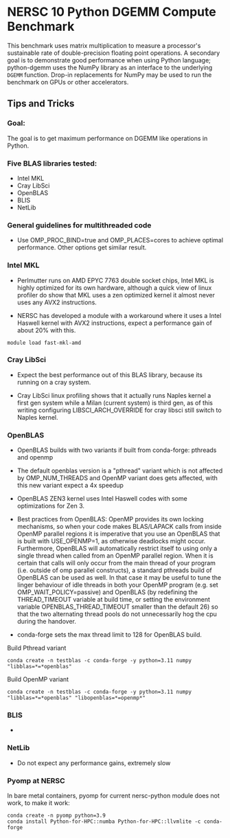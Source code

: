 # NERSC 10 Python DGEMM Compute Benchmark

This benchmark uses matrix multiplication 
to measure a processor's sustainable rate of
double-precision floating point operations.
A secondary goal is to demonstrate good
performance when using Python language;
python-dgemm uses the NumPy library
as an interface to the underlying `DGEMM` function.
Drop-in replacements for NumPy may be used
to run the benchmark on GPUs or other accelerators.


## Tips and Tricks

### Goal:

The goal is to get maximum performance on DGEMM like operations in Python. 

### Five BLAS libraries tested:

- Intel MKL 
- Cray LibSci
- OpenBLAS
- BLIS
- NetLib

### General guidelines for multithreaded code

- Use OMP_PROC_BIND=true and OMP_PLACES=cores to achieve optimal performance. Other options get similar result.

### Intel MKL

- Perlmutter runs on AMD EPYC 7763 double socket chips, Intel MKL is highly optimized for its own hardware, although a quick view of linux profiler do 
show that MKL uses a zen optimized kernel it almost never uses any AVX2 instructions.

- NERSC has developed a module with a workaround where it uses a Intel Haswell kernel with AVX2 instructions, expect a performance gain of about 20% with this.

```
module load fast-mkl-amd
```

### Cray LibSci

- Expect the best performance out of this BLAS library, because its running on a cray system.

- Cray LibSci linux profiling shows that it actually runs Naples kernel a first gen system while a Milan (current system) is third gen, as of this writing configuring LIBSCI_ARCH_OVERRIDE for cray libsci still switch to Naples kernel.

### OpenBLAS

- OpenBLAS builds with two variants if built from conda-forge: pthreads and openmp

-  The default openblas version is a "pthread" variant which is not affected by OMP_NUM_THREADS and OpenMP variant does gets affected, with this new variant expect a 4x speedup

- OpenBLAS ZEN3 kernel uses Intel Haswell codes with some optimizations for Zen 3.

- Best practices from OpenBLAS: OpenMP provides its own locking mechanisms, so when your code makes BLAS/LAPACK calls from inside OpenMP parallel regions it is imperative that you use an OpenBLAS that is built with USE_OPENMP=1, as otherwise deadlocks might occur. Furthermore, OpenBLAS will automatically restrict itself to using only a single thread when called from an OpenMP parallel region. When it is certain that calls will only occur from the main thread of your program (i.e. outside of omp parallel constructs), a standard pthreads build of OpenBLAS can be used as well. In that case it may be useful to tune the linger behaviour of idle threads in both your OpenMP program (e.g. set OMP_WAIT_POLICY=passive) and OpenBLAS (by redefining the THREAD_TIMEOUT variable at build time, or setting the environment variable OPENBLAS_THREAD_TIMEOUT smaller than the default 26) so that the two alternating thread pools do not unnecessarily hog the cpu during the handover.

- conda-forge sets the max thread limit to 128 for OpenBLAS build.

Build Pthread variant

```
conda create -n testblas -c conda-forge -y python=3.11 numpy "libblas=*=*openblas"
```

Build OpenMP variant

```
conda create -n testblas -c conda-forge -y python=3.11 numpy "libblas=*=*openblas" "libopenblas=*=openmp*"
```

### BLIS

- 


### NetLib

- Do not expect any performance gains, extremely slow


### Pyomp at NERSC

In bare metal containers, pyomp for current nersc-python module does not work, to make it work:

```
conda create -n pyomp python=3.9
conda install Python-for-HPC::numba Python-for-HPC::llvmlite -c conda-forge 
```
